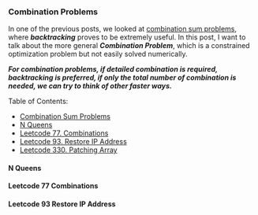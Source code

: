 ### Combination Problems

In one of the previous posts, we looked at [combination sum problems](http://weitongruan.github.io/coding/algorithms/combination_sum_problems), where ***backtracking*** proves to be extremely useful. In this post, I want to talk about the more general ***Combination Problem***, which is a constrained optimization problem but not easily solved numerically.

***For combination problems, if detailed combination is required, backtracking is preferred, if only the total number of combination is needed, we can try to think of other faster ways.***


Table of Contents:

- [Combination Sum Problems](http://weitongruan.github.io/coding/algorithms/combination_sum_problems)
- [N Queens](#nqueens)
- [Leetcode 77. Combinations](#77_combinations)
- [Leetcode 93. Restore IP Address](#93_ripa)
- [Leetcode 330. Patching Array](#330_pa)



<a name='nqueens'></a>
#### N Queens



<a name='77_combinations'></a>
#### Leetcode 77 Combinations






<a name='93_ripa'></a>
#### Leetcode 93 Restore IP Address







